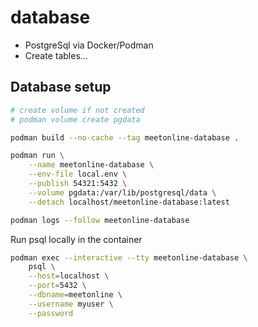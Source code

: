 # database

+ PostgreSql via Docker/Podman
+ Create tables...


## Database setup

```bash
# create volume if not created
# podman volume create pgdata

podman build --no-cache --tag meetonline-database .

podman run \
    --name meetonline-database \
    --env-file local.env \
    --publish 54321:5432 \
    --volume pgdata:/var/lib/postgresql/data \
    --detach localhost/meetonline-database:latest

podman logs --follow meetonline-database
```

Run psql locally in the container

```bash
podman exec --interactive --tty meetonline-database \
    psql \
    --host=localhost \
    --port=5432 \
    --dbname=meetonline \
    --username myuser \
    --password
```

